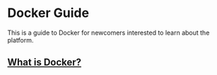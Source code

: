 # Docker Guide

This is a guide to Docker for newcomers interested to learn about the platform. 


## <ins> What is Docker? <ins>
